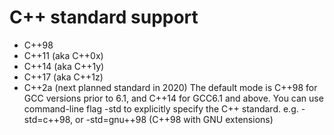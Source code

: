 # C++ standard support
* C++98
* C++11 (aka C++0x)
* C++14 (aka C++1y)
* C++17 (aka C++1z)
* C++2a (next planned standard in 2020)
The default mode is C++98 for GCC versions prior to 6.1, and C++14 for GCC6.1 and above. You can use command-line flag -std to explicitly specify the C++ standard. e.g.
-std=c++98, or -std=gnu++98 (C++98 with GNU extensions)
